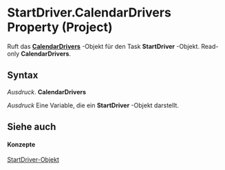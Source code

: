 
# StartDriver.CalendarDrivers Property (Project)

Ruft das  **[CalendarDrivers](86fcfb21-a6d2-68a5-0cb0-d9a57f9028da.md)** -Objekt für den Task **StartDriver** -Objekt. Read-only **CalendarDrivers**.


## Syntax

 _Ausdruck_. **CalendarDrivers**

 _Ausdruck_ Eine Variable, die ein **StartDriver** -Objekt darstellt.


## Siehe auch


#### Konzepte


[StartDriver-Objekt](4df2c386-a31e-faea-e286-d510f11cca57.md)